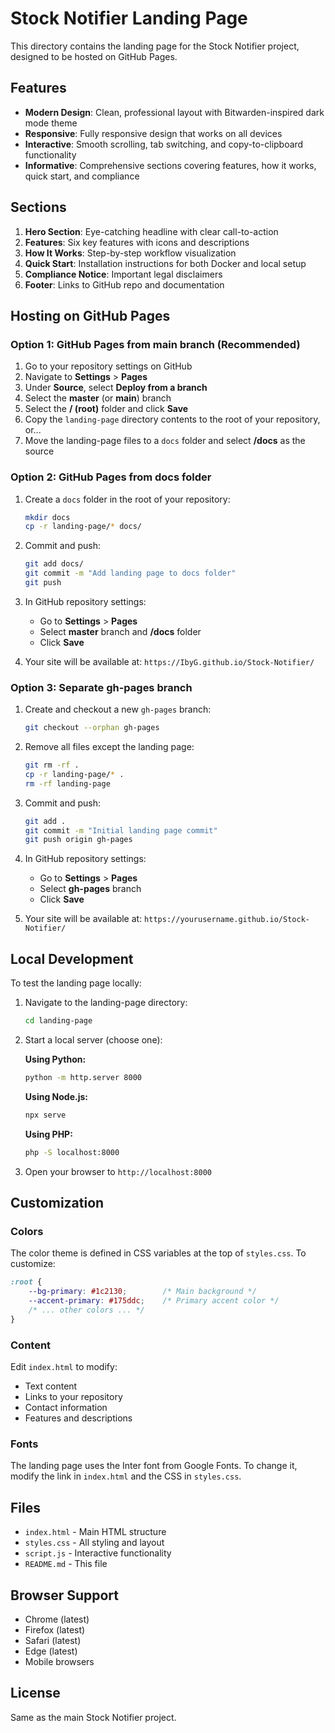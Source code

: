 # Stock Notifier Landing Page

This directory contains the landing page for the Stock Notifier project, designed to be hosted on GitHub Pages.

## Features

- **Modern Design**: Clean, professional layout with Bitwarden-inspired dark mode theme
- **Responsive**: Fully responsive design that works on all devices
- **Interactive**: Smooth scrolling, tab switching, and copy-to-clipboard functionality
- **Informative**: Comprehensive sections covering features, how it works, quick start, and compliance

## Sections

1. **Hero Section**: Eye-catching headline with clear call-to-action
2. **Features**: Six key features with icons and descriptions
3. **How It Works**: Step-by-step workflow visualization
4. **Quick Start**: Installation instructions for both Docker and local setup
5. **Compliance Notice**: Important legal disclaimers
6. **Footer**: Links to GitHub repo and documentation

## Hosting on GitHub Pages

### Option 1: GitHub Pages from main branch (Recommended)

1. Go to your repository settings on GitHub
2. Navigate to **Settings** > **Pages**
3. Under **Source**, select **Deploy from a branch**
4. Select the **master** (or **main**) branch
5. Select the **/ (root)** folder and click **Save**
6. Copy the `landing-page` directory contents to the root of your repository, or...
7. Move the landing-page files to a `docs` folder and select **/docs** as the source

### Option 2: GitHub Pages from docs folder

1. Create a `docs` folder in the root of your repository:
   ```bash
   mkdir docs
   cp -r landing-page/* docs/
   ```

2. Commit and push:
   ```bash
   git add docs/
   git commit -m "Add landing page to docs folder"
   git push
   ```

3. In GitHub repository settings:
   - Go to **Settings** > **Pages**
   - Select **master** branch and **/docs** folder
   - Click **Save**

4. Your site will be available at: `https://IbyG.github.io/Stock-Notifier/`

### Option 3: Separate gh-pages branch

1. Create and checkout a new `gh-pages` branch:
   ```bash
   git checkout --orphan gh-pages
   ```

2. Remove all files except the landing page:
   ```bash
   git rm -rf .
   cp -r landing-page/* .
   rm -rf landing-page
   ```

3. Commit and push:
   ```bash
   git add .
   git commit -m "Initial landing page commit"
   git push origin gh-pages
   ```

4. In GitHub repository settings:
   - Go to **Settings** > **Pages**
   - Select **gh-pages** branch
   - Click **Save**

5. Your site will be available at: `https://yourusername.github.io/Stock-Notifier/`

## Local Development

To test the landing page locally:

1. Navigate to the landing-page directory:
   ```bash
   cd landing-page
   ```

2. Start a local server (choose one):
   
   **Using Python:**
   ```bash
   python -m http.server 8000
   ```
   
   **Using Node.js:**
   ```bash
   npx serve
   ```
   
   **Using PHP:**
   ```bash
   php -S localhost:8000
   ```

3. Open your browser to `http://localhost:8000`

## Customization

### Colors

The color theme is defined in CSS variables at the top of `styles.css`. To customize:

```css
:root {
    --bg-primary: #1c2130;        /* Main background */
    --accent-primary: #175ddc;    /* Primary accent color */
    /* ... other colors ... */
}
```

### Content

Edit `index.html` to modify:
- Text content
- Links to your repository
- Contact information
- Features and descriptions

### Fonts

The landing page uses the Inter font from Google Fonts. To change it, modify the link in `index.html` and the CSS in `styles.css`.

## Files

- `index.html` - Main HTML structure
- `styles.css` - All styling and layout
- `script.js` - Interactive functionality
- `README.md` - This file

## Browser Support

- Chrome (latest)
- Firefox (latest)
- Safari (latest)
- Edge (latest)
- Mobile browsers

## License

Same as the main Stock Notifier project.

